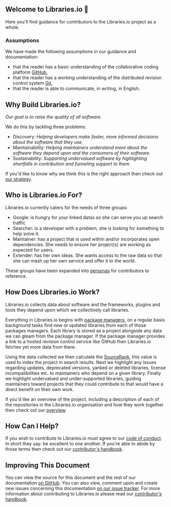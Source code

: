 ## Welcome to Libraries.io :tada:
Here you'll find guidance for contributors to the Libraries.io project as a whole.

### Assumptions
We have made the following assumptions in our guidance and documentation:

* that the reader has a basic understanding of the collaborative coding platform [GitHub](https://help.github.com/),
* that the reader has a working understanding of the distributed revision control system [Git](https://git-scm.com/docs/gittutorial),
* that the reader is able to communicate, in writing, in English.

## Why Build Libraries.io?
_Our goal is to raise the quality of all software._

We do this by tackling three problems:

* Discovery: _Helping developers make faster, more informed decisions about the software that they use._
* Maintainability: _Helping maintainers understand more about the software they depend upon and the consumers of their software._
* Sustainability: _Supporting undervalued software by highlighting shortfalls in contribution and funneling support to them._

If you'd like to know why we think this is the right approach then check out [our strategy](/strategy.md).

## Who is Libraries.io For?

Libraries.io currently caters for the needs of three groups:

* Google: is hungry for your linked datas so she can serve you up search traffic
* Searcher: is a developer with a problem, she is looking for something to help solve it.
* Maintainer: has a project that is used within and/or incorporates open dependencies. She needs to ensure her project(s) are working as expected for users.
* Extender: has her own ideas. She wants access to the raw data so that she can mash up her own service and offer it to the world.


These groups have been expanded into [personas](/personas.md) for contributors to reference.

## How Does Libraries.io Work?
Libraries.io collects data about software and the frameworks, plugins and tools they depend upon which we collectively call libraries.

Everything in Libraries.io begins with [package managers](/packagemanagers.md), on a regular basis background tasks find new or updated libraries from each of those packages managers. Each library is stored as a project alongside any data we can gleam from the package manager. If the package manager provides a link to a hosted revision control service like GitHub then Libraries.io fetches yet more data from there.

Using the data collected we then calculate the [SourceRank](/overview#sourcerank), this value is used to index the project in search results. Next we highlight any issues regarding updates, deprecated versions, yanked or deleted libraries, license incompatibilities etc. to maintainers who depend on a given library. Finally we highlight undervalued and under-supported libraries, guiding maintainers toward projects that they could contribute to that would have a direct benefit on their own work.

If you'd like an overview of the project, including a description of each of the repositories in the Libraries.io organisation and how they work together then check out our [overview](/overview.md).

## How Can I Help?
If you wish to contribute to Libraries.io must agree to our [code of conduct](/CODE_OF_CONDUCT.md). In short they say: be excellent to one another. If you're able to abide by those terms then check out our [contributor's handbook](/contributorshandbook.md).

## Improving This Document
You can view the source for this document and the rest of our documentation [on GitHub](https://github.com/librariesio/documentation). You can also view, comment upon and create new issues concerning this documentation [on our issue tracker](https://github.com/librariesio/documentation). For more information about contributing to Libraries.io please read our [contributor's handbook](/contributorshandbook.md).
